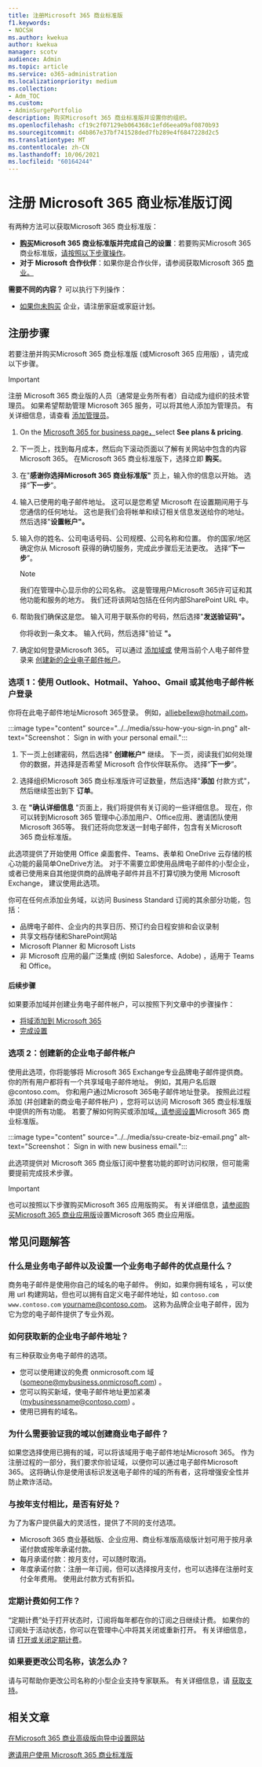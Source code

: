 ```yaml
---
title: 注册Microsoft 365 商业标准版
f1.keywords:
- NOCSH
ms.author: kwekua
author: kwekua
manager: scotv
audience: Admin
ms.topic: article
ms.service: o365-administration
ms.localizationpriority: medium
ms.collection:
- Adm_TOC
ms.custom:
- AdminSurgePortfolio
description: 购买Microsoft 365 商业标准版并设置你的组织。
ms.openlocfilehash: cf19c2f07129eb064368c1efd6eea09af0870b93
ms.sourcegitcommit: d4b867e37bf741528ded7fb289e4f6847228d2c5
ms.translationtype: MT
ms.contentlocale: zh-CN
ms.lasthandoff: 10/06/2021
ms.locfileid: "60164244"
---
```

# <a name="sign-up-for-a-microsoft-365-business-standard-subscription"></a>注册 Microsoft 365 商业标准版订阅

有两种方法可以获取Microsoft 365 商业标准版：
- **[购买](https://go.microsoft.com/fwlink/?linkid=2109397)Microsoft 365 商业标准版并完成自己的设置**：若要购买Microsoft 365 商业标准版，[请按照以下步骤操作](#sign-up-steps)。
- **对于 Microsoft 合作伙伴**：如果你是合作伙伴，请参阅获取Microsoft 365 [商业。](../../business/get-microsoft-365-business.md)

**需要不同的内容？** 可以执行下列操作：

- [如果你未购买](https://go.microsoft.com/fwlink/?linkid=2109398) 企业，请注册家庭或家庭计划。

## <a name="sign-up-steps"></a>注册步骤

若要注册并购买Microsoft 365 商业标准版 (或Microsoft 365 应用版) ，请完成以下步骤。

> [!IMPORTANT]
> 注册 Microsoft 365 商业版的人员（通常是业务所有者）自动成为组织的技术管理员。 如果希望帮助管理 Microsoft 365 服务，可以将其他人添加为管理员。 有关详细信息，请查看 [添加管理员](../../business-video/add-admin.md)。

1. On the [Microsoft 365 for business page，](https://go.microsoft.com/fwlink/?linkid=2109654)select **See plans & pricing**.
2. 下一页上，找到每月成本，然后向下滚动页面以了解有关网站中包含的内容Microsoft 365。 在Microsoft 365 商业标准版下，选择立即 **购买**。
3. 在"**感谢你选择Microsoft 365 商业标准版"** 页上，输入你的信息以开始。 选择“**下一步**”。
4. 输入已使用的电子邮件地址。 这可以是您希望 Microsoft 在设置期间用于与您通信的任何地址。 这也是我们会将帐单和续订相关信息发送给你的地址。 然后选择"**设置帐户"。**
5. 输入你的姓名、公司电话号码、公司规模、公司名称和位置。 你的国家/地区确定你从 Microsoft 获得的确切服务，完成此步骤后无法更改。 选择“**下一步**”。

    > [!NOTE]
    > 我们在管理中心显示你的公司名称。 这是管理用户Microsoft 365许可证和其他功能和服务的地方。 我们还将该网站包括在任何内部SharePoint URL 中。

6. 帮助我们确保这是您。 输入可用于联系你的号码，然后选择"**发送验证码"。**

   你将收到一条文本。 输入代码，然后选择"验证 **"。**

7. 确定如何登录Microsoft 365。 可以通过 [添加域或](#option-2-create-a-new-business-email-account) 使用当前个人电子邮件登录来 [创建新的企业电子邮件帐户](#option-1-sign-in-with-your-outlook-hotmail-yahoo-gmail-or-other-email-account)。

### <a name="option-1-sign-in-with-your-outlook-hotmail-yahoo-gmail-or-other-email-account"></a>选项 1：使用 Outlook、Hotmail、Yahoo、Gmail 或其他电子邮件帐户登录

你将在此电子邮件地址Microsoft 365登录。 例如，alliebellew@hotmail.com。

:::image type="content" source="../../media/ssu-how-you-sign-in.png" alt-text="Screenshot： Sign in with your personal email.":::

1. 下一页上创建密码，然后选择" **创建帐户"** 继续。 下一页，阅读我们如何处理你的数据，并选择是否希望 Microsoft 合作伙伴联系你。 选择“**下一步**”。

2. 选择组织Microsoft 365 商业标准版许可证数量，然后选择"**添加** 付款方式"，然后继续签出到下 **订单**。

3. 在 **"确认详细信息** "页面上，我们将提供有关订阅的一些详细信息。 现在，你可以转到Microsoft 365 管理中心添加用户、Office应用、邀请团队使用 Microsoft 365等。 我们还将向您发送一封电子邮件，包含有关Microsoft 365 商业标准版。

此选项提供了开始使用 Office 桌面套件、Teams、表单和 OneDrive 云存储的核心功能的最简单OneDrive方法。 对于不需要立即使用品牌电子邮件的小型企业，或者已使用来自其他提供商的品牌电子邮件并且不打算切换为使用 Microsoft Exchange， 建议使用此选项。

<!--This option isn't recommended for larger businesses, including specialty industries such as healthcare or legal.-->

你可在任何点添加业务域，以访问 Business Standard 订阅的其余部分功能，包括：

- 品牌电子邮件、企业内的共享日历、预订约会日程安排和会议录制
- 共享文档存储和SharePoint网站
- Microsoft Planner 和 Microsoft Lists
- 非 Microsoft 应用的最广泛集成 (例如 Salesforce、Adobe) ，适用于 Teams 和 Office。

#### <a name="next-steps"></a>后续步骤

如果要添加域并创建业务电子邮件帐户，可以按照下列文章中的步骤操作：

- [将域添加到 Microsoft 365](../setup/add-domain.md)
- [完成设置](../setup/setup-business-standard.md#finish-setting-up)

### <a name="option-2-create-a-new-business-email-account"></a>选项 2：创建新的企业电子邮件帐户

使用此选项，你将能够将 Microsoft 365 Exchange专业品牌电子邮件提供商。 你的所有用户都将有一个共享域电子邮件地址。 例如，其用户名后跟 @contoso.com。 你和用户通过Microsoft 365电子邮件地址登录。 按照此过程添加 (并创建新的商业电子邮件帐户) ，您将可以访问 Microsoft 365 商业标准版 中提供的所有功能。 若要了解如何购买或添加域[，请参阅设置](../setup/setup-business-standard.md)Microsoft 365 商业标准版。

:::image type="content" source="../../media/ssu-create-biz-email.png" alt-text="Screenshot： Sign in with new business email.":::

此选项提供对 Microsoft 365 商业版订阅中整套功能的即时访问权限，但可能需要提前完成技术步骤。

> [!IMPORTANT]
> 也可以按照以下步骤购买Microsoft 365 应用版购买。 有关详细信息，[请参阅购买Microsoft 365 商业应用版](../setup/setup-apps-for-business.md)设置Microsoft 365 商业应用版。

## <a name="frequently-asked-questions"></a>常见问题解答

### <a name="what-is-a-business-email-and-what-are-the-advantages-to-setting-one-up"></a>什么是业务电子邮件以及设置一个业务电子邮件的优点是什么？

商务电子邮件是使用你自己的域名的电子邮件。 例如，如果你拥有域名 ，可以使用 url 构建网站，但也可以拥有自定义电子邮件地址，如 `contoso.com` `www.contoso.com` yourname@contoso.com。 这称为品牌企业电子邮件，因为它为您的电子邮件提供了专业外观。

### <a name="how-do-i-get-a-new-business-email-address"></a>如何获取新的企业电子邮件地址？

有三种获取业务电子邮件的选项。

- 您可以使用建议的免费 onmicrosoft.com 域 (someone@mybusiness.onmicrosoft.com) 。
- 您可以购买新域，使电子邮件地址更加紧凑 (mybusinessname@contoso.com) 。
- 使用已拥有的域名。

### <a name="why-might-i-need-to-verify-my-domain-to-create-a-business-email"></a>为什么需要验证我的域以创建商业电子邮件？

如果您选择使用已拥有的域，可以将该域用于电子邮件地址Microsoft 365。 作为注册过程的一部分，我们要求你验证域，以便你可以通过电子邮件Microsoft 365。  这将确认你是使用该标识发送电子邮件的域的所有者，这将增强安全性并防止欺诈活动。

### <a name="is-there-a-benefit-to-paying-monthly-vs-annually"></a>与按年支付相比，是否有好处？

为了为客户提供最大的灵活性，提供了不同的支付选项。

- Microsoft 365 商业基础版、企业应用、商业标准版高级版计划可用于按月承诺付款或按年承诺付款。
- 每月承诺付款：按月支付，可以随时取消。
- 年度承诺付款：注册一年订阅，但可以选择按月支付，也可以选择在注册时支付全年费用。 使用此付款方式有折扣。

### <a name="how-does-recurring-billing-work"></a>定期计费如何工作？

“定期计费”处于打开状态时，订阅将每年都在你的订阅之日继续计费。 如果你的订阅处于活动状态，你可以在管理中心中将其关闭或重新打开。 有关详细信息，请 [打开或关闭定期计费](../../commerce/subscriptions/renew-your-subscription.md#turn-recurring-billing-off-or-on)。

### <a name="what-do-i-do-if-i-want-to-change-my-business-name"></a>如果要更改公司名称，该怎么办？

请与可帮助你更改公司名称的小型企业支持专家联系。 有关详细信息，请 [获取支持](../../business-video/get-help-support.md)。

## <a name="related-articles"></a>相关文章

[在Microsoft 365 商业高级版向导中设置网站](../../business/set-up.md)

[邀请用户使用 Microsoft 365 商业标准版](user-invite-business-standard.md)
